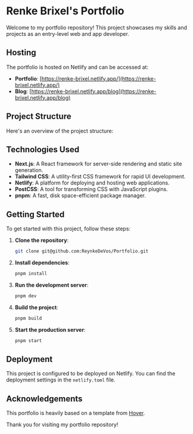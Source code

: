 # Renke Brixel's Portfolio

Welcome to my portfolio repository! This project showcases my skills and projects as an entry-level web and app developer.

## Hosting

The portfolio is hosted on Netlify and can be accessed at:

- **Portfolio**: [https://renke-brixel.netlify.app/](https://renke-brixel.netlify.app/)
- **Blog**: [https://renke-brixel.netlify.app/blog](https://renke-brixel.netlify.app/blog)

## Project Structure

Here's an overview of the project structure:

## Technologies Used

- **Next.js**: A React framework for server-side rendering and static site generation.
- **Tailwind CSS**: A utility-first CSS framework for rapid UI development.
- **Netlify**: A platform for deploying and hosting web applications.
- **PostCSS**: A tool for transforming CSS with JavaScript plugins.
- **pnpm**: A fast, disk space-efficient package manager.

## Getting Started

To get started with this project, follow these steps:

1. **Clone the repository**:

   ```sh
   git clone git@github.com:ReynkeDeVos/Portfolio.git
   ```

2. **Install dependencies**:

   ```sh
   pnpm install
   ```

3. **Run the development server**:

   ```sh
   pnpm dev
   ```

4. **Build the project**:

   ```sh
   pnpm build
   ```

5. **Start the production server**:
   ```sh
   pnpm start
   ```

## Deployment

This project is configured to be deployed on Netlify. You can find the deployment settings in the `netlify.toml` file.

## Acknowledgements

This portfolio is heavily based on a template from [Hover](https://www.hover.dev/templates).

Thank you for visiting my portfolio repository!
